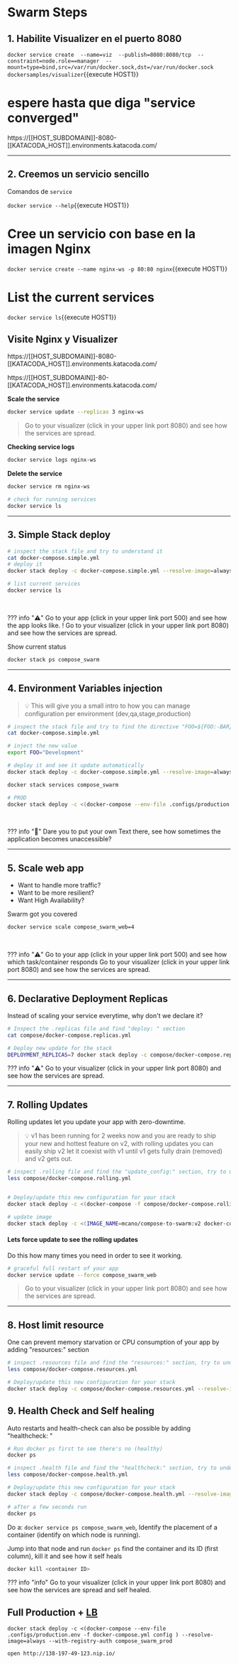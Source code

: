 # Swarm Steps



## 1. Habilite Visualizer en el puerto 8080

`docker service create  --name=viz  --publish=8080:8080/tcp  --constraint=node.role==manager  --mount=type=bind,src=/var/run/docker.sock,dst=/var/run/docker.sock  dockersamples/visualizer`{{execute HOST1}}

# espere hasta que diga "service converged"

https://[[HOST_SUBDOMAIN]]-8080-[[KATACODA_HOST]].environments.katacoda.com/


---

## 2. Creemos un servicio sencillo

Comandos de `service`

`docker service --help`{{execute HOST1}}

# Cree un servicio con base en la imagen Nginx

`docker service create --name nginx-ws -p 80:80 nginx`{{execute HOST1}}


# List the current services

`docker service ls`{{execute HOST1}}



## Visite Nginx y Visualizer

https://[[HOST_SUBDOMAIN]]-8080-[[KATACODA_HOST]].environments.katacoda.com/


https://[[HOST_SUBDOMAIN]]-80-[[KATACODA_HOST]].environments.katacoda.com/



**Scale the service**
```bash
docker service update --replicas 3 nginx-ws
```
> Go to your visualizer (click in your upper link port 8080) and see how the services are spread.

**Checking service logs**
```bash
docker service logs nginx-ws
```

**Delete the service**
```bash
docker service rm nginx-ws

# check for running services
docker service ls
```

---
## 3. Simple Stack deploy



```bash
# inspect the stack file and try to understand it
cat docker-compose.simple.yml
# deploy it
docker stack deploy -c docker-compose.simple.yml --resolve-image=always --with-registry-auth compose_swarm

# list current services
docker service ls


```
<br>

??? info "⚠️"
    Go to your app (click in your upper link port 500) and see how the app looks like. !
    Go to your visualizer (click in your upper link port 8080) and see how the services are spread.



Show current status
```bash
docker stack ps compose_swarm
```

---
## 4. Environment Variables injection
> 💡 This will give you a small intro to how you can manage configuration per environment (dev,qa,stage,production)


```bash
# inspect the stack file and try to find the directive "FOO=${FOO:-BAR}"
cat docker-compose.simple.yml

# inject the new value
export FOO="Development"

# deploy it and see it update automatically
docker stack deploy -c docker-compose.simple.yml --resolve-image=always --with-registry-auth compose_swarm

docker stack services compose_swarm

```

```bash
# PROD
docker stack deploy -c <(docker-compose --env-file .configs/production.env -f docker-compose.simple.yml config ) --resolve-image=always --with-registry-auth compose_swarm_prod

```


<br>

??? info "🥇"
    Dare you to put your own Text there, see how sometimes the application becomes unaccessible?

---
## 5. Scale web app

- Want to handle more traffic?
- Want to be more resilient?
- Want High Availability?

Swarm got you covered

```bash
docker service scale compose_swarm_web=4
```
<br>

??? info "⚠️"
    Go to your app (click in your upper link port 500) and see how which task/container responds
    Go to your visualizer (click in your upper link port 8080) and see how the services are spread.

---
## 6. Declarative Deployment Replicas
Instead of scaling your service everytime, why don't we declare it?

```bash
# Inspect the .replicas file and find "deploy: " section
cat compose/docker-compose.replicas.yml

# Deploy new update for the stack
DEPLOYMENT_REPLICAS=7 docker stack deploy -c compose/docker-compose.replicas.yml --resolve-image=always compose_swarm
```

??? info "⚠️"
    Go to your visualizer (click in your upper link port 8080) and see how the services are spread.

---
## 7. Rolling Updates
Rolling updates let you update your app with zero-downtime.
<br>

> 💡 v1 has been running for 2 weeks now and you are ready to ship your new and hottest feature on v2, with rolling updates you can easily ship v2 let it coexist with v1 until v1 gets fully drain (removed) and v2 gets out.

```bash
# inspect .rolling file and find the "update_config:" section, try to understand it
less compose/docker-compose.rolling.yml


# Deploy/update this new configuration for your stack
docker stack deploy -c <(docker-compose -f compose/docker-compose.rolling.yml config) --resolve-image=always compose_swarm

# update image
docker stack deploy -c <(IMAGE_NAME=mcano/compose-to-swarm:v2 docker-compose -f compose/docker-compose.rolling.yml config) --resolve-image=always compose_swarm
```


#### Lets force update to see the rolling updates

Do this how many times you need in order to see it working.

```bash
# graceful full restart of your app
docker service update --force compose_swarm_web
```

> Go to your visualizer (click in your upper link port 8080) and see how the services are spread.



---
## 8. Host limit resource

One can prevent memory starvation or CPU consumption of your app by adding "resources:" section

```bash
# inspect .resources file and find the "resources:" section, try to understand it
less compose/docker-compose.resources.yml

# Deploy/update this new configuration for your stack
docker stack deploy -c compose/docker-compose.resources.yml --resolve-image=always compose_swarm

```

## 9. Health Check and Self healing
Auto restarts and health-check can also be possible by adding "healthcheck: "


```bash
# Run docker ps first to see there's no (healthy)
docker ps

# inspect .health file and find the "healthcheck:" section, try to understand it
less compose/docker-compose.health.yml

# Deploy/update this new configuration for your stack
docker stack deploy -c compose/docker-compose.health.yml --resolve-image=always compose_swarm

# after a few seconds run
docker ps
```

Do a: `docker service ps compose_swarm_web`, Identify the placement of a container (identify on which node is running).

Jump into that node and run `docker ps` find the container and its ID (first column), kill it and see how it self heals
```bash
docker kill <container ID>
```

??? info "info"
    Go to your visualizer (click in your upper link port 8080) and see how the services are spread and self healed.



## Full Production + [LB](http://138-197-49-123.nip.io/make)
```
docker stack deploy -c <(docker-compose --env-file .configs/production.env -f docker-compose.yml config ) --resolve-image=always --with-registry-auth compose_swarm_prod

open http://138-197-49-123.nip.io/

```
